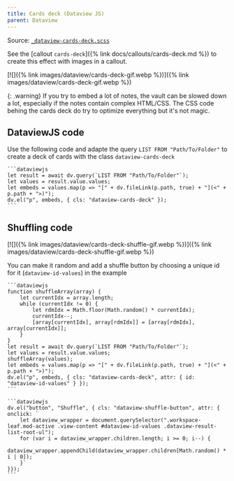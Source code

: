 ```yaml
---
title: Cards deck (Dataview JS)
parent: Dataview
---
```


Source: [`_dataview-cards-deck.scss`](https://github.com/ElsaTam/obsidian-fancy-a-story/blob/main/postcss/plugins/community/dataview/_dataview-cards-deck.scss)

See the [callout `cards-deck`]({% link docs/callouts/cards-deck.md %}) to create this effect with images in a callout.

[![]({% link images/dataview/cards-deck-gif.webp %})]({% link images/dataview/cards-deck-gif.webp %})

{: .warning}
If you try to embed a lot of notes, the vault can be slowed down a lot, especially if the notes contain complex HTML/CSS. The CSS code behing the cards deck do try to optimize everything but it's not magic.

## DataviewJS code

Use the following code and adapte the query `LIST FROM "Path/To/Folder"` to create a deck of cards with the class `dataview-cards-deck`
````
```dataviewjs
let result = await dv.query(`LIST FROM "Path/To/Folder"`);
let values = result.value.values;
let embeds = values.map(p => "[" + dv.fileLink(p.path, true) + "](<" + p.path + ">)");
dv.el("p", embeds, { cls: "dataview-cards-deck" });
```
````

## Shuffling code

[![]({% link images/dataview/cards-deck-shuffle-gif.webp %})]({% link images/dataview/cards-deck-shuffle-gif.webp %})

You can make it random and add a shuffle button by choosing a unique id for it (`dataview-id-values`) in the example
````
```dataviewjs
function shuffleArray(array) {
    let currentIdx = array.length;
    while (currentIdx != 0) {
        let rdmIdx = Math.floor(Math.random() * currentIdx);
        currentIdx--;
        [array[currentIdx], array[rdmIdx]] = [array[rdmIdx], array[currentIdx]];
    }
}
let result = await dv.query(`LIST FROM "Path/To/Folder"`);
let values = result.value.values;
shuffleArray(values);
let embeds = values.map(p => "[" + dv.fileLink(p.path, true) + "](<" + p.path + ">)");
dv.el("p", embeds, { cls: "dataview-cards-deck", attr: { id: "dataview-id-values" } });
```

```dataviewjs
dv.el("button", "Shuffle", { cls: "dataview-shuffle-button", attr: { onclick: `
    let dataview_wrapper = document.querySelector(".workspace-leaf.mod-active .view-content #dataview-id-values .dataview-result-list-root-ul");
    for (var i = dataview_wrapper.children.length; i >= 0; i--) {
        dataview_wrapper.appendChild(dataview_wrapper.children[Math.random() * i | 0]);
    }`
}});
```
````